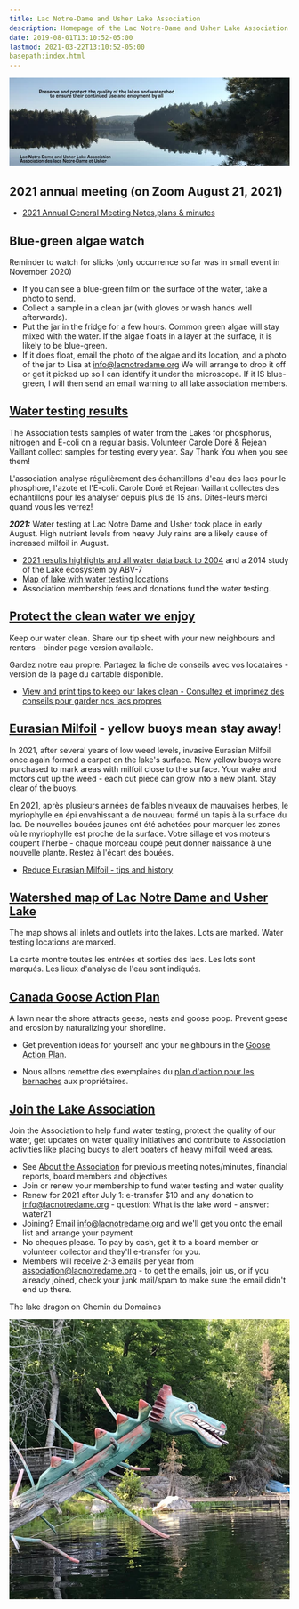 ```yaml
---
title: Lac Notre-Dame and Usher Lake Association
description: Homepage of the Lac Notre-Dame and Usher Lake Association in La Pêche Québec Canada
date: 2019-08-01T13:10:52-05:00
lastmod: 2021-03-22T13:10:52-05:00
basepath:index.html
---
```

<div>
<img src="/assets/img/lake-assoc-photo.jpg" class="img-fluid py-3" alt="view of still water of lake says Preserve and protect the quality of the lakes and watershed to ensure their continued use and enjoyment by all with title Lac Notre-Dame and Usher Lake Association" />
</div>

## 2021 annual meeting (on Zoom August 21, 2021)

* [2021 Annual General Meeting Notes,plans & minutes](/about/2021BoardReport/)
  
## Blue-green algae watch

Reminder to watch for slicks (only occurrence so far was in small event in November 2020)

* If you can see a blue-green film on the surface of the water, take a photo to send.
* Collect a sample in a clean jar (with gloves or wash hands well afterwards).
* Put the jar in the fridge for a few hours. Common green algae will stay mixed with the water. If the algae floats in a layer at the surface, it is likely to be blue-green.
* If it does float, email the photo of the algae and its location,  and a photo of the jar to Lisa at info@lacnotredame.org We will arrange to drop it off or get it picked up so I can identify it under the microscope. If it IS blue-green, I will then send an email warning to all lake association members.

## [Water testing results](/water/qualityreports/)

The Association tests samples of water from the Lakes for phosphorus, nitrogen and E-coli on a regular basis. Volunteer Carole Doré & Rejean Vaillant collect samples for testing every year. Say Thank You when you see them!

L'association analyse régulièrement des échantillons d'eau des lacs pour le phosphore, l'azote et l'E-coli. Carole Doré et Rejean Vaillant collectes des échantillons pour les analyser depuis plus de 15 ans. Dites-leurs merci quand vous les verrez!

***2021:***  Water testing at Lac Notre Dame and Usher took place in early August. High nutrient levels from heavy July rains are a likely cause of increased milfoil in August.

* [2021 results highlights and all water data back to 2004](/water/qualityreports/) and a 2014 study of the Lake ecosystem by ABV-7
* [Map of lake with water testing locations](/map/maps/)
* Association membership fees and donations fund the water testing.

## [Protect the clean water we enjoy](/water/keepclean/)

Keep our water clean. Share our tip sheet with your new neighbours and renters - binder page version available.

Gardez notre eau propre. Partagez la fiche de conseils avec vos locataires - version de la page du cartable disponible.

* [View and print tips to keep our lakes clean - Consultez et imprimez des conseils pour garder nos lacs propres](/water/keepclean/)

## [Eurasian Milfoil](/water/lnd-milfoil/) - yellow buoys mean stay away!

In 2021, after several years of low weed levels, invasive Eurasian Milfoil once again formed a carpet on the lake's surface. New yellow buoys were purchased to mark areas with milfoil close to the surface. Your wake and motors cut up the weed - each cut piece can grow into a new plant. Stay clear of the buoys.

En 2021, après plusieurs années de faibles niveaux de mauvaises herbes, le myriophylle en épi envahissant a de nouveau formé un tapis à la surface du lac. De nouvelles bouées jaunes ont été achetées pour marquer les zones où le myriophylle est proche de la surface. Votre sillage et vos moteurs coupent l'herbe - chaque morceau coupé peut donner naissance à une nouvelle plante. Restez à l'écart des bouées.
  
* [Reduce Eurasian Milfoil - tips and history](/water/lnd-milfoil/)

## [Watershed map of Lac Notre Dame and Usher Lake](/map/maps/)

The map shows all inlets and outlets into the lakes. Lots are marked. Water testing locations are marked.

La carte montre toutes les entrées et sorties des lacs. Les lots sont marqués. Les lieux d'analyse de l'eau sont indiqués.

## [Canada Goose Action Plan](/water/gooseaction/)

A lawn near the shore attracts geese, nests and goose poop. Prevent geese and erosion by naturalizing your shoreline.

* Get prevention ideas for yourself and your neighbours in the [Goose Action Plan](/water/gooseaction/).

* Nous allons remettre des exemplaires du [plan d'action pour les bernaches](/water/gooseaction/) aux propriétaires.

## [Join the Lake Association](/about/)

Join the Association to help fund water testing, protect the quality of our water, get updates on water quality initiatives and contribute to Association activities like placing buoys to alert boaters of heavy milfoil weed areas.

* See [About the  Association](/about/) for previous meeting notes/minutes, financial reports, board members and objectives
* Join or renew your membership to fund water testing and water quality
* Renew for 2021 after July 1: e-transfer $10 and any donation to info@lacnotredame.org - question: What is the lake word -  answer: water21
* Joining? Email info@lacnotredame.org and we'll get you onto the email list and arrange your payment
* No cheques please. To pay by cash, get it to a board member or volunteer collector and they'll e-transfer for you.
* Members will receive 2-3 emails per year from association@lacnotredame.org - to get the emails, join us, or if you already joined, check your junk mail/spam to make sure the email didn't end up there.
  
The lake dragon on Chemin du Domaines

<img src="/assets/img/dragon.jpg" class="img-fluid py-3" alt="photo of log painted like a dragon" />

